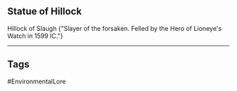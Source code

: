 ## Statue of Hillock
Hillock of Slaugh {"Slayer of the forsaken. Felled by the Hero of Lioneye's Watch in 1599 IC."}

---
## Tags
#EnvironmentalLore 
